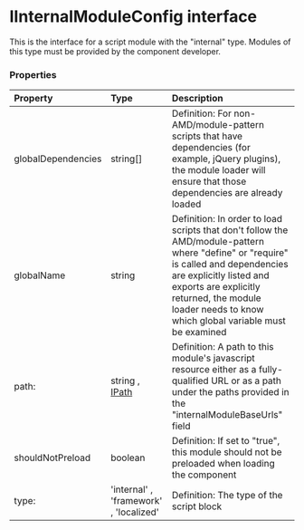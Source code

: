 # IInternalModuleConfig interface

This is the interface for a script module with the "internal" type. Modules of this type must be provided by the 
component developer. 




### Properties

| Property	   | Type	| Description|
|:-------------|:-------|:-----------|
|globalDependencies      | string[] | Definition: For non-AMD/module-pattern scripts that have dependencies (for example, jQuery plugins), the module  loader will ensure that those dependencies are already loaded |
|globalName      | string | Definition: In order to load scripts that don't follow the AMD/module-pattern where "define" or "require" is  called and dependencies are explicitly listed and exports are explicitly returned, the module loader needs to  know which global variable must be examined |
|path:      | string ,[ IPath]( IPath.md) | Definition: A path to this module's javascript resource either as a fully-qualified URL or as a path under the  paths provided in the "internalModuleBaseUrls" field |
|shouldNotPreload      | boolean | Definition: If set to "true", this module should not be preloaded when loading the component |
|type:      | 'internal' , 'framework' , 'localized' | Definition: The type of the script block |




